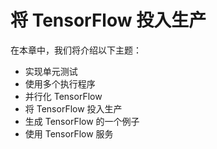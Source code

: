 # 将 TensorFlow 投入生产

在本章中，我们将介绍以下主题：

*   实现单元测试
*   使用多个执行程序
*   并行化 TensorFlow
*   将 TensorFlow 投入生产
*   生成 TensorFlow 的一个例子
*   使用 TensorFlow 服务